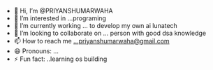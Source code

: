 - 👋 Hi, I’m @PRIYANSHUMARWAHA
- 👀 I’m interested in ...programing
- 🌱 I’m currently working ... to develop my own ai lunatech 
- 💞️ I’m looking to collaborate on ... person with good dsa knowledge 
- 📫 How to reach me ...priyanshumarwaha@gmail.com
- 😄 Pronouns: ...
- ⚡ Fun fact: ..learning os building

<!---
PRIYANSHUMARWAHA/PRIYANSHUMARWAHA is a ✨ special ✨ repository because its `README.md` (this file) appears on your GitHub profile.
You can click the Preview link to take a look at your changes.
--->

